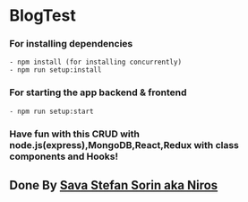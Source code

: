 # BlogTest

### For installing dependencies
    - npm install (for installing concurrently)
    - npm run setup:install

### For starting the app backend & frontend
    - npm run setup:start


### Have fun with this CRUD with node.js(express),MongoDB,React,Redux with class components and Hooks!

## Done By [Sava Stefan Sorin aka Niros](https://niros-37f79.web.app/)